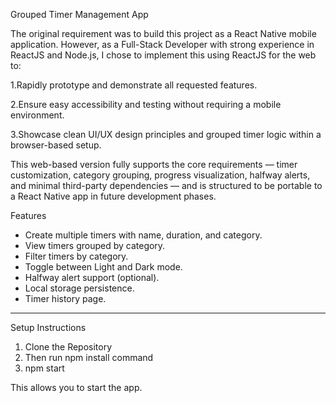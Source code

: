 Grouped Timer Management App

The original requirement was to build this project as a React Native mobile application. However, as a Full-Stack Developer with strong experience in ReactJS and Node.js, I chose to implement this using ReactJS for the web to:

1.Rapidly prototype and demonstrate all requested features.

2.Ensure easy accessibility and testing without requiring a mobile environment.

3.Showcase clean UI/UX design principles and grouped timer logic within a browser-based setup.

This web-based version fully supports the core requirements — timer customization, category grouping, progress visualization, halfway alerts, and minimal third-party dependencies — and is structured to be portable to a React Native app in future development phases.

Features

-  Create multiple timers with name, duration, and category.
-  View timers grouped by category.
-  Filter timers by category.
-  Toggle between Light and Dark mode.
-  Halfway alert support (optional).
-  Local storage persistence.
-  Timer history page.

---

 Setup Instructions

1. Clone the Repository
2. Then run npm install command
3. npm start 

This allows you to start the app.


